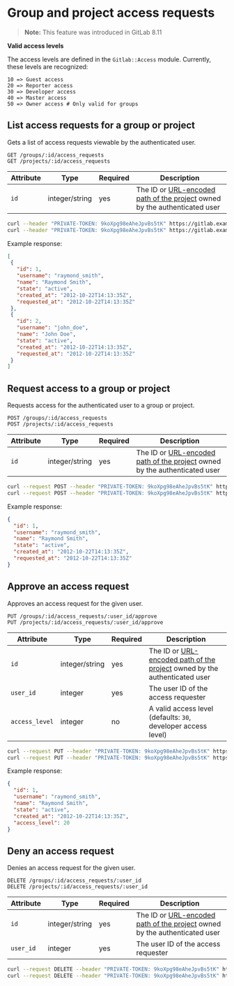 # Group and project access requests

 >**Note:** This feature was introduced in GitLab 8.11

 **Valid access levels**

 The access levels are defined in the `Gitlab::Access` module. Currently, these levels are recognized:

```
10 => Guest access
20 => Reporter access
30 => Developer access
40 => Master access
50 => Owner access # Only valid for groups
```

## List access requests for a group or project

Gets a list of access requests viewable by the authenticated user.

```
GET /groups/:id/access_requests
GET /projects/:id/access_requests
```

| Attribute | Type | Required | Description |
| --------- | ---- | -------- | ----------- |
| `id`      | integer/string | yes | The ID or [URL-encoded path of the project](README.md#namespaced-path-encoding) owned by the authenticated user |

```bash
curl --header "PRIVATE-TOKEN: 9koXpg98eAheJpvBs5tK" https://gitlab.example.com/api/v4/groups/:id/access_requests
curl --header "PRIVATE-TOKEN: 9koXpg98eAheJpvBs5tK" https://gitlab.example.com/api/v4/projects/:id/access_requests
```

Example response:

```json
[
 {
   "id": 1,
   "username": "raymond_smith",
   "name": "Raymond Smith",
   "state": "active",
   "created_at": "2012-10-22T14:13:35Z",
   "requested_at": "2012-10-22T14:13:35Z"
 },
 {
   "id": 2,
   "username": "john_doe",
   "name": "John Doe",
   "state": "active",
   "created_at": "2012-10-22T14:13:35Z",
   "requested_at": "2012-10-22T14:13:35Z"
 }
]
```

## Request access to a group or project

Requests access for the authenticated user to a group or project.

```
POST /groups/:id/access_requests
POST /projects/:id/access_requests
```

| Attribute | Type | Required | Description |
| --------- | ---- | -------- | ----------- |
| `id`      | integer/string | yes | The ID or [URL-encoded path of the project](README.md#namespaced-path-encoding) owned by the authenticated user |

```bash
curl --request POST --header "PRIVATE-TOKEN: 9koXpg98eAheJpvBs5tK" https://gitlab.example.com/api/v4/groups/:id/access_requests
curl --request POST --header "PRIVATE-TOKEN: 9koXpg98eAheJpvBs5tK" https://gitlab.example.com/api/v4/projects/:id/access_requests
```

Example response:

```json
{
  "id": 1,
  "username": "raymond_smith",
  "name": "Raymond Smith",
  "state": "active",
  "created_at": "2012-10-22T14:13:35Z",
  "requested_at": "2012-10-22T14:13:35Z"
}
```

## Approve an access request

Approves an access request for the given user.

```
PUT /groups/:id/access_requests/:user_id/approve
PUT /projects/:id/access_requests/:user_id/approve
```

| Attribute | Type | Required | Description |
| --------- | ---- | -------- | ----------- |
| `id`      | integer/string | yes | The ID or [URL-encoded path of the project](README.md#namespaced-path-encoding) owned by the authenticated user |
| `user_id` | integer | yes   | The user ID of the access requester |
| `access_level` | integer | no | A valid access level (defaults: `30`, developer access level) |

```bash
curl --request PUT --header "PRIVATE-TOKEN: 9koXpg98eAheJpvBs5tK" https://gitlab.example.com/api/v4/groups/:id/access_requests/:user_id/approve?access_level=20
curl --request PUT --header "PRIVATE-TOKEN: 9koXpg98eAheJpvBs5tK" https://gitlab.example.com/api/v4/projects/:id/access_requests/:user_id/approve?access_level=20
```

Example response:

```json
{
  "id": 1,
  "username": "raymond_smith",
  "name": "Raymond Smith",
  "state": "active",
  "created_at": "2012-10-22T14:13:35Z",
  "access_level": 20
}
```

## Deny an access request

Denies an access request for the given user.

```
DELETE /groups/:id/access_requests/:user_id
DELETE /projects/:id/access_requests/:user_id
```

| Attribute | Type | Required | Description |
| --------- | ---- | -------- | ----------- |
| `id`      | integer/string | yes | The ID or [URL-encoded path of the project](README.md#namespaced-path-encoding) owned by the authenticated user |
| `user_id` | integer | yes   | The user ID of the access requester |

```bash
curl --request DELETE --header "PRIVATE-TOKEN: 9koXpg98eAheJpvBs5tK" https://gitlab.example.com/api/v4/groups/:id/access_requests/:user_id
curl --request DELETE --header "PRIVATE-TOKEN: 9koXpg98eAheJpvBs5tK" https://gitlab.example.com/api/v4/projects/:id/access_requests/:user_id
```
